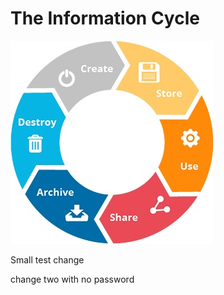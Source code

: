 # The Information Cycle



![info_cycle](assets/info_cycle.jpg)



Small test change

change two with no password
